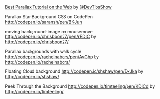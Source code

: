 

[Best Parallax Tutorial on the Web](https://github.com/DevTips/Parallax-on-the-Web-DevTips-) by [@DevTipsShow](https://twitter.com/devtipsshow)

Parallax Star Background CSS on CodePen http://codepen.io/saransh/pen/BKJun

moving background-image on mousemove http://codepen.io/chrisboon27/pen/rEDIC by http://codepen.io/chrisboon27/

Parallax backgrounds with walk cycle http://codepen.io/rachelnabors/pen/AvGhp by http://codepen.io/rachelnabors/

Floating Cloud background http://codepen.io/shshaw/pen/DxJka by http://codepen.io/shshaw/ 

Peek Through the Background http://codepen.io/timteeling/pen/KDlCd by http://codepen.io/timteeling/


